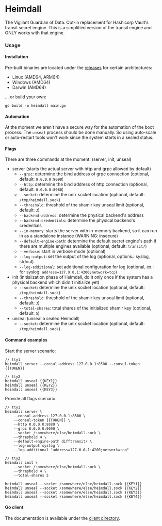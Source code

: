 # Heimdall

The Vigilant Guardian of Data. Opt-in replacement for Hashicorp Vault's transit secret engine. This is a simplified version of the transit engine and ONLY works with that engine.

### Usage

#### Installation

Pre-built binaries are located under the [releases](https://github.com/PumpkinSeed/heimdall/releases) for certain architectures:

- Linux (AMD64, ARM64)
- Windows (AMD64)
- Darwin (AMD64)

... or build your own:

```
go build -o heimdall main.go
```

#### Automation

At the moment we aren't have a secure way for the automation of the boot process. The `unseal` process should be done manually. So using auto-scale or auto-restart tools won't work since the system starts in a sealed status.

#### Flags

There are three commands at the moment. (server, init, unseal)

- server (starts the actual server with http and grpc allowed by default)
    - `--grpc`: determine the bind address of grpc connection (optional, default: `0.0.0.0:9090`)
    - `--http`: determine the bind address of http connection (optional, default: `0.0.0.0:8080`)
    - `--socket`: determine the unix socket location (optional, default: `/tmp/heimdall.sock`)
    - `--threshold`: threshold of the shamir key unseal limit (optional, default: `3`)
    - `--backend-address`: determine the physical backend's address
    - `--backend-credentials`: determine the physical backend's credentials
    - `--in-memory`: starts the server with in-memory backend, so it can run in as a standalone instance (WARNING: insecure)
    - `--default-engine-path`: determine the default secret engine's path if there are multiple engines available (optional, default: `transit/`)
    - `--verbose`: start in verbose mode (optional)
    - `--log-output`: set the output of the log (optional, options.: syslog, stdout)
    - `--log-additional`: set additional configuration for log (optional, ex.: for syslog: `address=127.0.0.1:4200;network=tcp`)
- init (initialization phase of Heimdall, do it only once if the system has a physical backend which didn't initialize yet)
    - `--socket`: determine the unix socket location (optional, default: `/tmp/heimdall.sock`)
    - `--threshold`: threshold of the shamir key unseal limit (optional, default: `3`)
    - `--total-shares`: total shares of the initialized shamir key (optional, default: `5`)
- unseal (unseal a sealed Heimdall)
    - `--socket`: determine the unix socket location (optional, default: `/tmp/heimdall.sock`)

#### Command examples

Start the server scenario:

```
// tty1
heimdall server --consul-address 127.0.0.1:8500 --consul-token {{TOKEN}}

// tty2
heimdall unseal {{KEY1}}
heimdall unseal {{KEY2}}
heimdall unseal {{KEY3}}
```

Provide all flags scenario:

```
// tty1
heimdall server \
    --consul-address 127.0.0.1:8500 \
    --consul-token {{TOKEN}} \
    --http 0.0.0.0:8080 \
    --grpc 0.0.0.0:9090 \
    --socket /somewhere/else/heimdall.sock \
    --threshold 4 \
    --default-engine-path difftransit/ \
    --log-output syslog \
    --log-additional "address=127.0.0.1:4200;network=tcp"

// tty2
heimdall init \
    --socket /somewhere/else/heimdall.sock \
    --threshold 4 \
    --total-shares 5

heimdall unseal --socket /somewhere/else/heimdall.sock {{KEY1}}
heimdall unseal --socket /somewhere/else/heimdall.sock {{KEY2}}
heimdall unseal --socket /somewhere/else/heimdall.sock {{KEY3}}
heimdall unseal --socket /somewhere/else/heimdall.sock {{KEY4}}
```

#### Go client

The documentation is available under the [client directory](pkg/client/README.md).
